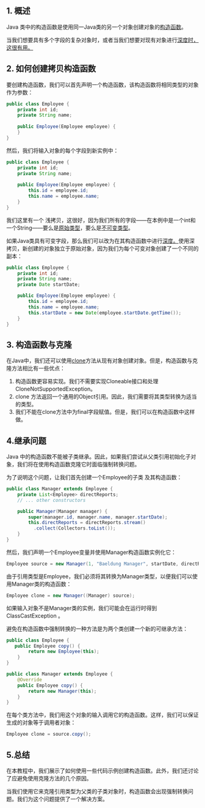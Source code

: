## 1. 概述

Java 类中的构造函数是使用同一Java类的另一个对象创建对象的[构造函数](https://www.baeldung.com/java-constructors)。

当我们想要具有多个字段的复杂对象时，或者当我们想要对现有对象进行[深度时，这很有用。](https://www.baeldung.com/java-deep-copy)

## 2. 如何创建拷贝构造函数

要创建构造函数，我们可以首先声明一个构造函数，该构造函数将相同类型的对象作为参数：

```java
public class Employee {
    private int id;
    private String name;
  
    public Employee(Employee employee) {
    }
}
```

然后，我们将输入对象的每个字段到新实例中：

```java
public class Employee {
    private int id;
    private String name;
    
    public Employee(Employee employee) {
        this.id = employee.id;
        this.name = employee.name;
    }
}
```

我们这里有一个 浅拷贝，这很好，因为我们所有的字段——在本例中是一个int和一个String——要么是[原始类型](https://www.baeldung.com/java-primitives)，要么是[不可变类型](https://www.baeldung.com/java-immutable-object)。

如果Java类具有可变字段，那么我们可以改为在其构造函数中进行[深度。](https://www.baeldung.com/java-deep-copy)使用深拷贝，新创建的对象独立于原始对象，因为我们为每个可变对象创建了一个不同的副本：

```java
public class Employee {
    private int id;
    private String name;
    private Date startDate;

    public Employee(Employee employee) {
        this.id = employee.id;
        this.name = employee.name;
        this.startDate = new Date(employee.startDate.getTime());
    }
}
```

## 3. 构造函数与克隆

在Java中，我们还可以使用[clone](https://www.baeldung.com/java-deep-copy)方法从现有对象创建对象。但是，构造函数与克隆方法相比有一些优点：

1.  构造函数更容易实现。我们不需要实现Cloneable接口和处理CloneNotSupportedException。
2.  clone 方法返回一个通用的Object引用。因此，我们需要将其类型转换为适当的类型。
3.  我们不能在clone方法中为final字段赋值。但是，我们可以在构造函数中这样做。

## 4.继承问题

Java 中的构造函数不能被子类继承。因此，如果我们尝试从父类引用初始化子对象，我们将在使用构造函数克隆它时面临强制转换问题。

为了说明这个问题，让我们首先创建一个Employee的子类 及其构造函数：

```java
public class Manager extends Employee {
    private List<Employee> directReports;
    // ... other constructors

    public Manager(Manager manager) {
        super(manager.id, manager.name, manager.startDate);
        this.directReports = directReports.stream()
          .collect(Collectors.toList());
    }
}

```

然后，我们声明一个Employee变量并使用Manager构造函数实例化它：

```java
Employee source = new Manager(1, "Baeldung Manager", startDate, directReports);
```

由于引用类型是Employee，我们必须将其转换为Manager类型，以便我们可以使用Manager类的构造函数：

```java
Employee clone = new Manager((Manager) source);
```

如果输入对象不是Manager类的实例，我们可能会在运行时得到ClassCastException 。

避免在构造函数中强制转换的一种方法是为两个类创建一个新的可继承方法：

```java
public class Employee {
   public Employee copy() {
        return new Employee(this);
    }
}

public class Manager extends Employee {
    @Override
    public Employee copy() {
        return new Manager(this);
    }
}
```

在每个类方法中，我们用这个对象的输入调用它的构造函数。这样，我们可以保证生成的对象等于调用者对象：

```java
Employee clone = source.copy();
```

## 5.总结

在本教程中，我们展示了如何使用一些代码示例创建构造函数。此外，我们还讨论了应避免使用克隆方法的几个原因。

当我们使用它来克隆引用类型为父类的子类对象时，构造函数会出现强制转换问题。我们为这个问题提供了一个解决方案。